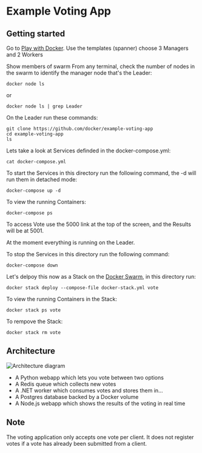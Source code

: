 Example Voting App
=========

Getting started
---------------

Go to [Play with Docker](https://www.play-with-docker.com).
Use the templates (spanner) choose 3 Managers and 2 Workers

Show members of swarm
From any terminal, check the number of nodes in the swarm to identify the manager node that's the Leader:
```
docker node ls

```

or

```
docker node ls | grep Leader

```

On the Leader run these commands:

```
git clone https://github.com/docker/example-voting-app
cd example-voting-app
ls
```

Lets take a look at Services definded in the docker-compose.yml:
```
cat docker-compose.yml
```

To start the Services in this directory run the following command, the -d will run them in detached mode:
```
docker-compose up -d
```

To view the running Containers:
```
docker-compose ps
```

To access Vote use the 5000 link at the top of the screen, and the Results will be at 5001.

At the moment everything is running on the Leader. 

To stop the Services in this directory run the following command:
```
docker-compose down
```

Let's delpoy this now as a Stack on the [Docker Swarm](https://docs.docker.com/engine/swarm/), in this directory run:
```
docker stack deploy --compose-file docker-stack.yml vote
```

To view the running Containers in the Stack:
```
docker stack ps vote
```

To rempove the Stack:
```
docker stack rm vote
```

Architecture
-----

![Architecture diagram](architecture.png)

* A Python webapp which lets you vote between two options
* A Redis queue which collects new votes
* A .NET worker which consumes votes and stores them in…
* A Postgres database backed by a Docker volume
* A Node.js webapp which shows the results of the voting in real time


Note
----

The voting application only accepts one vote per client. It does not register votes if a vote has already been submitted from a client.
